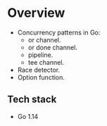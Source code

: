 # Overview
- Concurrency patterns in Go:
  - or channel.
  - or done channel.
  - pipeline.
  - tee channel.
- Race detector.
- Option function.

## Tech stack
- Go 1.14
